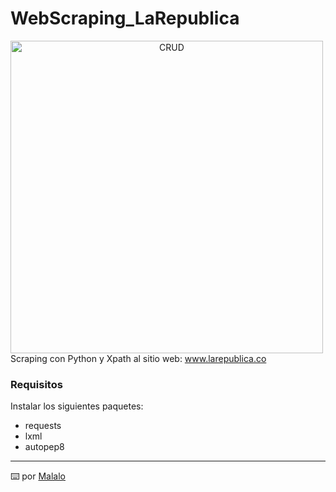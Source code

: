 # WebScraping_LaRepublica

<p align="center">
<img src="https://th.bing.com/th/id/OIP.4RIXfWCSrDsagQWHil5unwHaEK?pid=Api&rs=1"
	alt="CRUD"
	width="500"
	style="float: left; margin-right: 5px;" />
</p>

Scraping con Python y Xpath al sitio web: www.larepublica.co

### Requisitos

Instalar los siguientes paquetes:

* requests
* lxml
* autopep8

---
⌨️ por [Malalo](https://github.com/m4lal0)
